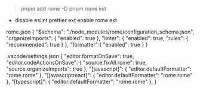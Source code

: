 >pnpm add rome -D
>pnpm rome init

- disable eslint prettier ext enable rome ext

rome.json
{
	"$schema": "./node_modules/rome/configuration_schema.json",
	"organizeImports": {
		"enabled": true
	},
	"linter": {
		"enabled": true,
		"rules": {
			"recommended": true
		}
	},
	"formatter":{
		"enabled": true	
	}
}

.vscode/settings.json
{
    "editor.formatOnSave": true,
    "editor.codeActionsOnSave": {
        "source.fixAll.rome": true,
        "source.organizeImports": true
    },
    "[javascript]": {
        "editor.defaultFormatter": "rome.rome"
    },
    "[javascriptreact]": {
        "editor.defaultFormatter": "rome.rome"
    },
    "[typescript]": {
        "editor.defaultFormatter": "rome.rome"
    },
}
